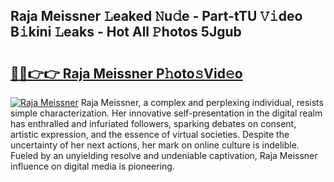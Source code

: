 ## Raja Meissner 𝙻eaked 𝙽u𝚍e - Part-tTU 𝚅𝚒deo B𝚒kini 𝙻eaks - Hot All 𝙿hotos 5Jgub

# <h2><a href="http://ld2j00w.urlbe.top/?page=Raja+Meissner">🔗🔗👉👉 Raja Meissner P𝚑oto𝚜Vid𝚎o</a></h2>

[![Raja Meissner](https://i.imgur.com/eBuTRDB.gif)](http://ld2j00w.urlbe.top/?page=Raja+Meissner)
Raja Meissner, a complex and perplexing individual, resists simple characterization. Her innovative self-presentation in the digital realm has enthralled and infuriated followers, sparking debates on consent, artistic expression, and the essence of virtual societies. Despite the uncertainty of her next actions, her mark on online culture is indelible. Fueled by an unyielding resolve and undeniable captivation, Raja Meissner influence on digital media is pioneering.
